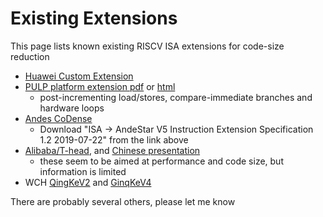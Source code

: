 Existing Extensions
===================

This page lists known existing RISCV ISA extensions for code-size reduction

* [Huawei Custom Extension](https://github.com/riscv/riscv-code-size-reduction/blob/master/existing_extensions/Huawei%20Custom%20Extension/README.md)
* [PULP platform extension pdf](https://pulp-platform.org/docs/ri5cy_user_manual.pdf) or [html](https://core-v-docs-verif-strat.readthedocs.io/projects/cv32e40p_um/en/latest/instruction_set_extensions.html#)
   * post-incrementing load/stores, compare-immediate branches and hardware loops
* [Andes CoDense](http://www.andestech.com/en/products-solutions/product-documentation/)
   * Download "ISA -> AndeStar V5 Instruction Extension Specification 1.2	2019-07-22" from the link above
* [Alibaba/T-head](https://github.com/isrc-cas/c910-llvm), and [Chinese presentation](http://crva.ict.ac.cn/crvs2020/index/slides/2-8.pdf)
   * these seem to be aimed at performance and code size, but information is limited
* WCH [QingKeV2](http://www.wch-ic.com/downloads/QingKeV2_Processor_Manual_PDF.html) and [GinqKeV4](http://www.wch-ic.com/downloads/QingKeV4_Processor_Manual_PDF.html)

There are probably several others, please let me know

